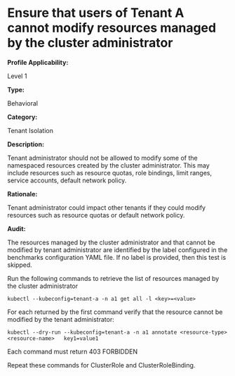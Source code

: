 # Ensure that users of Tenant A cannot modify resources managed by the cluster administrator

**Profile Applicability:**

Level 1

**Type:**

Behavioral

**Category:**

Tenant Isolation

**Description:**

Tenant administrator should not be allowed to modify some of the namespaced resources created by the cluster administrator. This may include resources such as resource quotas, role bindings, limit ranges, service accounts, default network policy. 


**Rationale:**

Tenant administrator could impact other tenants if they could modify resources such as resource quotas or default network policy.

**Audit:**

The resources managed by the cluster administrator and that cannot be modified by tenant administrator are identified by the label configured in the benchmarks configuration YAML file. If no label is provided, then this test is skipped.
	
Run the following commands to retrieve the list of resources managed by the cluster administrator

  	kubectl --kubeconfig=tenant-a -n a1 get all -l <key>=<value>

For each returned by the first command verify that the resource cannot be modified by the tenant administrator:
	
	kubectl --dry-run --kubeconfig=tenant-a -n a1 annotate <resource-type> <resource-name>   key1=value1 

Each command must return 403 FORBIDDEN

Repeat these commands for ClusterRole and ClusterRoleBinding.
